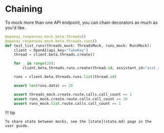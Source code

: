 # Chaining

To mock more than one API endpoint, you can chain decorators as much as you'd like.

```python linenums="1"
@openai_responses.mock.beta.threads()
@openai_responses.mock.beta.threads.runs()
def test_list_runs(threads_mock: ThreadsMock, runs_mock: RunsMock):
    client = OpenAI(api_key="fakeKey")
    thread = client.beta.threads.create()

    for _ in range(20):
        client.beta.threads.runs.create(thread.id, assistant_id="asst_abc123")

    runs = client.beta.threads.runs.list(thread.id)

    assert len(runs.data) == 20

    assert threads_mock.create.route.calls.call_count == 1
    assert runs_mock.create.route.calls.call_count == 20
    assert runs_mock.list.route.calls.call_count == 1
```

!!! tip

    To share state between mocks, see the [state](state.md) page in the user guide.
